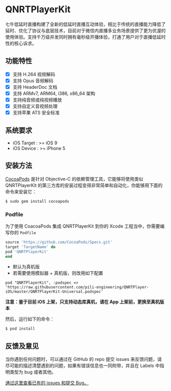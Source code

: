 # QNRTPlayerKit

七牛低延时直播构建了全新的低延时直播互动体验，相比于传统的直播能力降低了延时、优化了协议与底层技术，目前对于微信内直播多业务场景提供了更为优渥的使用体验。支持千万级并发同时拥有毫秒级开播体验，打通了用户对于直播低延时性的核心诉求。

## 功能特性

- [x] 支持 H.264 视频解码
- [x] 支持 Opus 音频解码
- [x] 支持 HeaderDoc 文档
- [x] 支持 ARMv7, ARM64, i386, x86_64 架构
- [x] 支持纯音频或纯视频播放
- [x] 支持自定义音视频处理
- [x] 支持苹果 ATS 安全标准

## 系统要求

- iOS Target : >= iOS 9
- iOS Device : >= iPhone 5

## 安装方法

[CocoaPods](https://cocoapods.org/) 是针对 Objective-C 的依赖管理工具，它能够将使用类似 QNRTPlayerKit 的第三方库的安装过程变得非常简单和自动化，你能够用下面的命令来安装它：

```bash
$ sudo gem install cocoapods
```

### Podfile

为了使用 CoacoaPods 集成 QNRTPlayerKit 到你的 Xcode 工程当中，你需要编写你的 `Podfile`

```ruby
source 'https://github.com/CocoaPods/Specs.git'
target 'TargetName' do
pod 'QNRTPlayerKit'
end
```

- 默认为真机版	
- 若需要使用模拟器 + 真机版，则改用如下配置	

```	
pod "QNRTPlayerKit", :podspec => 'https://raw.githubusercontent.com/pili-engineering/QNRTPlayer-iOS/master/QNRTPlayerKit-Universal.podspec'	
```	

**注意：鉴于目前 iOS 上架，只支持动态库真机，请在 App 上架前，更换至真机版本**

然后，运行如下的命令：

```bash
$ pod install
```

## 反馈及意见

当你遇到任何问题时，可以通过在 GitHub 的 repo 提交 issues 来反馈问题，请尽可能的描述清楚遇到的问题，如果有错误信息也一同附带，并且在 Labels 中指明类型为 bug 或者其他。

[通过这里查看已有的 issues 和提交 Bug。](https://github.com/pili-engineering/QNRTPlayer-iOS/issues)
